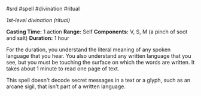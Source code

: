 #srd #spell #divination #ritual 

*1st-level divination (ritual)*

**Casting Time:** 1 action
**Range:** Self
**Components:** V, S, M (a pinch of soot and salt)
**Duration:** 1 hour

For the duration, you understand the literal meaning of any spoken language that you hear. You also understand any written language that you see, but you must be touching the surface on which the words are written. It takes about 1 minute to read one page of text.

This spell doesn't decode secret messages in a text or a glyph, such as an arcane sigil, that isn't part of a written language.
